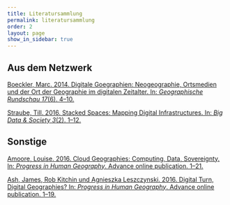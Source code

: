 ```yaml
---
title: Literatursammlung
permalink: literatursammlung
order: 2
layout: page
show_in_sidebar: true
---
```


## Aus dem Netzwerk

[Boeckler, Marc. 2014. Digitale Goegraphien: Neogeographie, Ortsmedien und der Ort der Geographie im digitalen Zeitalter. In: *Geographische Rundschau 17*(6). 4–10.](http://www.geographischerundschau.de/heft/51140600/Ausgabe-Juni-Heft-6-2014-Digitale-Geographie)

[Straube, Till. 2016. Stacked Spaces: Mapping Digital Infrastructures. In: *Big Data & Society 3*(2). 1–12.](http://bds.sagepub.com/content/3/2/2053951716642456)

## Sonstige

[Amoore, Louise. 2016. Cloud Geographies: Computing, Data, Sovereignty. In: *Progress in Human Geography*. Advance online publication. 1–21.](http://phg.sagepub.com/content/early/2016/08/10/0309132516662147.abstract)

[Ash, James, Rob Kitchin und Agnieszka Leszczynski. 2016. Digital Turn, Digital Geographies? In: *Progress in Human Geography*. Advance online publication. 1–19.](http://phg.sagepub.com/content/early/2016/08/23/0309132516664800.abstract)
